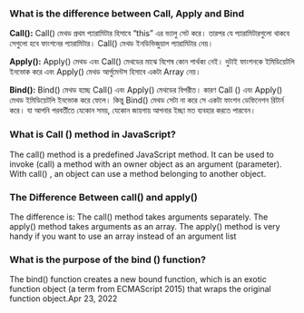 ### What is the difference between Call, Apply and Bind

**Call():** Call() মেথড প্রথম প্যারামিটার হিসাবে “this” এর ভ্যালু সেট করে। তারপর যে প্যারামিটারগুলো থাকবে সেগুলো হবে ফাংশনের প্যারামিটার। Call() মেথড ইনডিভিজুয়াল প্যারামিটার নেয়।

**Apply():** Apply() মেথড এবং Call() মেথডের মাঝে বিশেষ কোন পার্থক্য নেই। দুটাই ফাংশনকে ইমিডিয়েটলি ইনভোক করে এবং Apply() মেথড আর্গুমেন্টস হিসাবে একটা Array নেয়।

**Bind():** Bind() মেথড হচ্ছে Call() এবং Apply() মেথডের বিপরীত। কারণ Call () এবং Apply() মেথড ইমিডিয়েটলি ইনভোক করে ফেলে। কিন্তু Bind() মেথড সেটা না করে সে একটা ফাংশন ডেফিনেশন রিটার্ন করে। যা আপনি পরবর্তীতে যেকোন সময়, যেকোন জায়গায় আপনার ইচ্ছা মত ব্যবহার করতে পারবেন।

### What is Call () method in JavaScript?

The call() method is a predefined JavaScript method. It can be used to invoke (call) a method with an owner object as an argument (parameter). With call() , an object can use a method belonging to another object.

### The Difference Between call() and apply()

The difference is: The call() method takes arguments separately. The apply() method takes arguments as an array. The apply() method is very handy if you want to use an array instead of an argument list

### What is the purpose of the bind () function?

The bind() function creates a new bound function, which is an exotic function object (a term from ECMAScript 2015) that wraps the original function object.Apr 23, 2022
